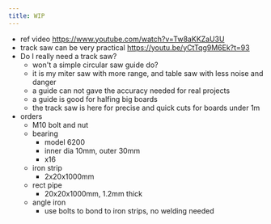 ```yaml
---
title: WIP
---
```

- ref video https://www.youtube.com/watch?v=Tw8aKKZaU3U
- track saw can be very practical https://youtu.be/yCtTqg9M6Ek?t=93
- Do I really need a track saw?
  - won't a simple circular saw guide do?
  - it is my miter saw with more range, and table saw with less noise and danger
  - a guide can not gave the accuracy needed for real projects
  - a guide is good for halfing big boards
  - the track saw is here for precise and quick cuts for boards under 1m
- orders
  - M10 bolt and nut
  - bearing 
    - model 6200
    - inner dia 10mm, outer 30mm
    - x16
  - iron strip
    - 2x20x1000mm
  - rect pipe
    - 20x20x1000mm, 1.2mm thick
  - angle iron
    - use bolts to bond to iron strips, no welding needed